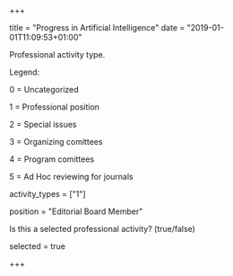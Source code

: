 +++ 

title = "Progress in Artificial Intelligence" date = "2019-01-01T11:09:53+01:00"

Professional activity type.

Legend:

0 = Uncategorized

1 = Professional position

2 = Special issues

3 = Organizing comittees

4 = Program comittees

5 = Ad Hoc reviewing for journals

activity_types = ["1"]

position = "Editorial Board Member"

Is this a selected professional activity? (true/false)

selected = true 

+++
